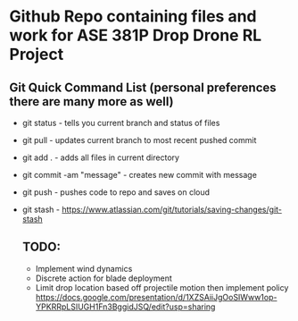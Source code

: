 # Github Repo containing files and work for ASE 381P Drop Drone RL Project

## Git Quick Command List (personal preferences there are many more as well)
* git status - tells you current branch and status of files
* git pull - updates current branch to most recent pushed commit
* git add . - adds all files in current directory
* git commit -am "message" - creates new commit with message
* git push - pushes code to repo and saves on cloud
* git stash - https://www.atlassian.com/git/tutorials/saving-changes/git-stash

  ## TODO:
  * Implement wind dynamics
  * Discrete action for blade deployment
  * Limit drop location based off projectile motion then implement policy
https://docs.google.com/presentation/d/1XZSAiiJgOoSIWww1op-YPKRRpLSIUGH1Fn3BggidJSQ/edit?usp=sharing
